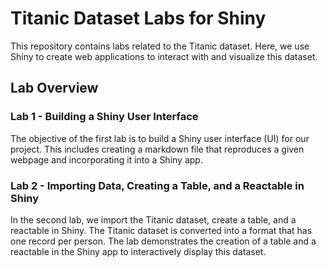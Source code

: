 # Titanic Dataset Labs for Shiny

This repository contains labs related to the Titanic dataset. Here, we use Shiny to create web applications to interact with and visualize this dataset.

## Lab Overview

### Lab 1 - Building a Shiny User Interface

The objective of the first lab is to build a Shiny user interface (UI) for our project. This includes creating a markdown file that reproduces a given webpage and incorporating it into a Shiny app.

### Lab 2 - Importing Data, Creating a Table, and a Reactable in Shiny

In the second lab, we import the Titanic dataset, create a table, and a reactable in Shiny. The Titanic dataset is converted into a format that has one record per person. The lab demonstrates the creation of a table and a reactable in the Shiny app to interactively display this dataset.
